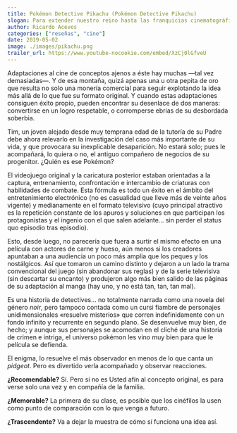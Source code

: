 ```yaml
--- 
title: Pokémon Detective Pikachu (Pokémon Detective Pikachu)
slogan: Para extender nuestro reino hasta las franquicias cinematográficas de gran audiencia.
author: Ricardo Aceves
categories: ["reseñas", "cine"]
date: 2019-05-02
image: ./images/pikachu.png
trailer_url: https://www.youtube-nocookie.com/embed/XzCj0lGfveU
---
```

Adaptaciones al cine de conceptos ajenos a éste hay muchas —tal vez demasiadas—. Y de esa montaña, quizá apenas una u otra pepita de oro que resulta no solo una monería comercial para seguir explotando la idea más allá de lo que fue su formato original. Y cuando estas adaptaciones consiguen éxito propio, pueden encontrar su desenlace de dos maneras: convertirse en un logro respetable, o corromperse ebrias de su desbordada soberbia.


Tim, un joven alejado desde muy temprana edad de la tutoría de su Padre debe ahora relevarlo en la investigación del caso más importante de su vida, y que provocara su inexplicable desaparición. No estará solo; pues le acompañará, lo quiera o no, el antiguo compañero de negocios de su progenitor. ¿Quién es ese Pokémon?

El videojuego original y la caricatura posterior estaban orientadas a la captura, entrenamiento, confrontación e intercambio de criaturas con habilidades de combate. Esta fórmula es todo un éxito en el ámbito del entretenimiento electrónico (no es casualidad que lleve más de veinte años vigente) y  medianamente en el formato televisivo (cuyo principal atractivo es la repetición constante de los apuros y soluciones en que participan los protagonistas  y el ingenio con el que salen adelante… sin perder el status quo episodio tras episodio).

Esto, desde luego, no parecería que fuera a surtir el mismo efecto en una película con actores de carne y hueso, aún menos si los creadores apuntaban a una audiencia un poco más amplia que los peques y los nostálgicos. Así que tomaron un camino distinto y dejaron a un lado la trama convencional del juego (sin abandonar sus reglas) y de la serie televisiva (sin descartar su encanto) y produjeron algo más bien salido de las páginas de su adaptación al manga (hay uno, y no está tan, tan, tan mal).

Es una historia de detectives… no totalmente narrada como una novela del género <i>noir</i>, pero tampoco contada como un cursi fiambre de personajes unidimensionales «resuelve misterios» que corren indefinidamente con un fondo infinito y recurrente en segundo plano. Se desenvuelve muy bien, de hecho; y aunque sus personajes se acomodan en el cliché de una historia de crimen e intriga, el universo pokémon les vino muy bien para que le película se defienda.

El enigma, lo resuelve el más observador en menos de lo que canta un <i>pidgeot</i>. Pero es divertido verla
acompañado y observar reacciones.

**¿Recomendable?** Sí. Pero si no es Usted afín al concepto original, es para verse solo una vez y
en compañía de la familia.

**¿Memorable?** La primera de su clase, es posible que los cinéfilos la usen como punto de
comparación con lo que venga a futuro.

**¿Trascendente?** Va a dejar la muestra de cómo sí funciona una idea así.